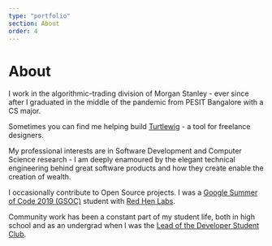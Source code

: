 ```yaml
---
type: "portfolio"
section: About
order: 4
---
```


# About

I work in the algorithmic-trading division of Morgan Stanley - ever since after I graduated in the middle of the pandemic from PESIT Bangalore with a CS major.

Sometimes you can find me helping build [Turtlewig](https://turtlewig.com) - a tool for freelance designers.

My professional interests are in Software Development and Computer Science research - I am deeply enamoured by the elegant technical engineering behind great software products and how they create enable the creation of wealth.

I occasionally contribute to Open Source projects. I was a [Google Summer of Code 2019 (GSOC)](https://summerofcode.withgoogle.com/archive/2019/projects/5915487278465024/) student with [Red Hen Labs](https://summerofcode.withgoogle.com/archive/2019/organizations/4781629350871040/).

Community work has been a constant part of my student life, both in high school and as an undergrad when I was the [Lead of the Developer Student Club](https://www.linkedin.com/posts/animysore_dsc-pesit-newsletter-activity-6538434501511606272-KAW6). 
